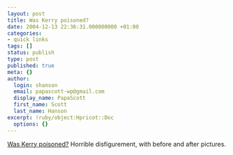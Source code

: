 ```yaml
---
layout: post
title: Was Kerry poisoned?
date: 2004-12-13 22:36:31.000000000 +01:00
categories:
- quick links
tags: []
status: publish
type: post
published: true
meta: {}
author:
  login: shanson
  email: papascott-wp@gmail.com
  display_name: PapaScott
  first_name: Scott
  last_name: Hanson
excerpt: !ruby/object:Hpricot::Doc
  options: {}
---
```

<p><a title="Campaign Extra!: Was Kerry poisoned? A CE exclusive" href="http://www.pnionline.com/dnblog/extra/archives/001283.html">Was Kerry poisoned?</a> Horrible disfigurement, with before and after pictures.</p>
